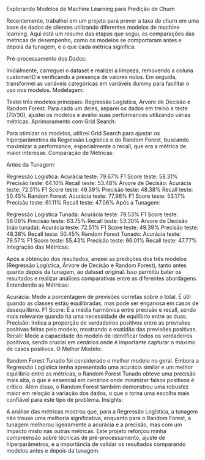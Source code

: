  Explorando Modelos de Machine Learning para Predição de Churn 

Recentemente, trabalhei em um projeto para prever a taxa de churn em uma base de dados de clientes utilizando diferentes modelos de machine learning. Aqui está um resumo das etapas que segui, as comparações das métricas de desempenho, como os modelos se comportaram antes e depois da tunagem, e o que cada métrica significa:

Pré-processamento dos Dados:

Inicialmente, carreguei o dataset e realizei a limpeza, removendo a coluna customerID e verificando a presença de valores nulos. Em seguida, transformei as variáveis categóricas em variáveis dummy para facilitar o uso nos modelos.
Modelagem:

Testei três modelos principais: Regressão Logística, Árvore de Decisão e Random Forest. Para cada um deles, separei os dados em treino e teste (70/30), ajustei os modelos e avaliei suas performances utilizando várias métricas.
Aprimoramento com Grid Search:

Para otimizar os modelos, utilizei Grid Search para ajustar os hiperparâmetros da Regressão Logística e do Random Forest, buscando maximizar a performance, especialmente o recall, que era a métrica de maior interesse.
Comparação de Métricas:

Antes da Tunagem:

Regressão Logística:
Acurácia teste: 79.67%
F1 Score teste: 58.31%
Precisão teste: 64.10%
Recall teste: 53.48%
Árvore de Decisão:
Acurácia teste: 72.51%
F1 Score teste: 49.39%
Precisão teste: 48.38%
Recall teste: 50.45%
Random Forest:
Acurácia teste: 77.96%
F1 Score teste: 53.17%
Precisão teste: 61.11%
Recall teste: 47.06%
Após a Tunagem:

Regressão Logística Tunada:
Acurácia teste: 79.53%
F1 Score teste: 58.06%
Precisão teste: 63.75%
Recall teste: 53.30%
Árvore de Decisão (não tunada):
Acurácia teste: 72.51%
F1 Score teste: 49.39%
Precisão teste: 48.38%
Recall teste: 50.45%
Random Forest Tunado:
Acurácia teste: 79.57%
F1 Score teste: 55.43%
Precisão teste: 66.01%
Recall teste: 47.77%
Integração das Métricas:

Após a obtenção dos resultados, anexei as predições dos três modelos (Regressão Logística, Árvore de Decisão e Random Forest), tanto antes quanto depois da tunagem, ao dataset original. Isso permitiu bater os resultados e realizar análises comparativas entre as diferentes abordagens.
Entendendo as Métricas:

Acurácia: Mede a porcentagem de previsões corretas sobre o total. É útil quando as classes estão equilibradas, mas pode ser enganosa em casos de desequilíbrio.
F1 Score: É a média harmônica entre precisão e recall, sendo mais relevante quando há uma necessidade de equilíbrio entre as duas.
Precisão: Indica a proporção de verdadeiros positivos entre as previsões positivas feitas pelo modelo, mostrando a exatidão das previsões positivas.
Recall: Mede a capacidade do modelo de identificar todos os verdadeiros positivos, sendo crucial em cenários onde é importante capturar o máximo de casos positivos.
O Melhor Modelo:

Random Forest Tunado foi considerado o melhor modelo no geral. Embora a Regressão Logística tenha apresentado uma acurácia similar e um melhor equilíbrio entre as métricas, o Random Forest Tunado obteve uma precisão mais alta, o que é essencial em cenários onde minimizar falsos positivos é crítico. Além disso, o Random Forest também demonstrou uma robustez maior em relação à variação dos dados, o que o torna uma escolha mais confiável para este tipo de problema.
Insights:

A análise das métricas mostrou que, para a Regressão Logística, a tunagem não trouxe uma melhoria significativa, enquanto para o Random Forest, a tunagem melhorou ligeiramente a acurácia e a precisão, mas com um impacto misto nas outras métricas.
Este projeto reforçou minha compreensão sobre técnicas de pré-processamento, ajuste de hiperparâmetros, e a importância de validar os resultados comparando modelos antes e depois da tunagem.
